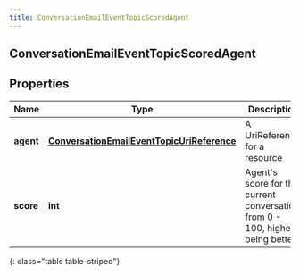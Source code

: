 ```yaml
---
title: ConversationEmailEventTopicScoredAgent
---
```

## ConversationEmailEventTopicScoredAgent

## Properties

|Name | Type | Description | Notes|
|------------ | ------------- | ------------- | -------------|
| **agent** | [**ConversationEmailEventTopicUriReference**](ConversationEmailEventTopicUriReference.html) | A UriReference for a resource | [optional] |
| **score** | **int** | Agent&#39;s score for the current conversation, from 0 - 100, higher being better | [optional] |
{: class="table table-striped"}


